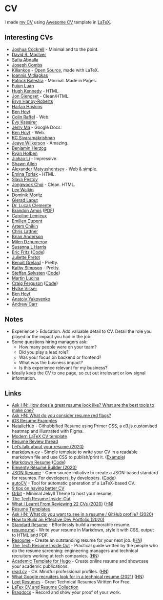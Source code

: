 # CV

I made [my CV](http://nikitavoloboev.xyz/cv.pdf) using [Awesome CV](https://github.com/posquit0/Awesome-CV) template in [LaTeX](https://github.com/nikitavoloboev/cv).

## Interesting CVs

- [Joshua Cockrell](http://joshcockrell.com/joshua_cockrell_resume.pdf) - Minimal and to the point.
- [David R. MacIver](https://www.drmaciver.com/cv/)
- [Safia Abdalla](https://cloudup.com/cqozUYp889k)
- [Joseph Combs](https://www.josephecombs.com/resume/)
- [Kiliankoe](http://kilian.io/assets/files/cv.pdf) - [Open Source](https://github.com/kiliankoe/cv), made with LaTeX.
- [Ioannis Mitliagkas](http://mitliagkas.github.io/cv.pdf)
- [Patrick Balestra](https://patrickbalestra.com/CV.pdf) - Minimal. Made in Pages.
- [Fujun Luan](http://www.cs.cornell.edu/~fujun/files/Fujun_cv.pdf)
- [Hugh Kennedy](http://hughsk.io/resume/) - HTML.
- [Jon Gjengset](https://thesquareplanet.com/cv/) - Clean/HTML.
- [Bryn Hanby-Roberts](http://bryn.co.uk/cv.pdf)
- [Harlan Haskins](https://www.harlanhaskins.com/files/Resume.pdf)
- [Ben Hoyt](http://benhoyt.com/cv/)
- [Colin Raffel](http://colinraffel.com/cv.html) - Web.
- [Evy Kassirer](http://www.evykassirer.com/resume)
- [Jerry Ma](https://docs.google.com/document/d/1F16GPu8A0TV1esJHrl9gA5o21OPRLG58kSxdi6dG_48/edit) - Google Docs.
- [Ben Hoyt](https://benhoyt.com/cv/) - Web.
- [KC Sivaramakrishnan](http://kcsrk.info/cv/cv.pdf)
- [Jeaye Wilkerson](https://jeaye.com/resume.pdf) - Amazing.
- [Benjamin Herzog](https://blog.benchr.de/cv.pdf)
- [Ryan Holben](https://ryan-holben.github.io/assets/pdf/Resume.pdf)
- [Jiahao Li](http://ljh.me/resume/) - Impressive.
- [Shawn Allen](http://secularproducts.com/cv/)
- [Alexander Matyushentsev](https://alexmt.github.io/resume/) - Web & simple.
- [Emina Torlak](https://homes.cs.washington.edu/~emina/cv.html) - HTML.
- [Slava Pestov](https://docs.google.com/document/d/17IddUbocCQhmx_mCcycij6Dmmn-c0ReZqLWzY-idt-Q/edit)
- [Jongwook Choi](https://wook.kr/cv.html) - Clean. HTML.
- [Lev Walkin](http://lionet.info/CV)
- [Dominik Moritz](https://www.domoritz.de/cv/)
- [Gierad Laput](https://www.gierad.com/cv/GieradLaput-CVWeb.pdf)
- [Dr. Lucas Clemente](https://clemente.io/)
- [Brandon Amos](http://bamos.github.io/) ([PDF](http://bamos.github.io/data/cv.pdf))
- [Caroline Lemieux](https://www.carolemieux.com/caroline-lemieux-resume.pdf)
- [Emilien Dupont](https://emiliendupont.github.io/resume/)
- [Artem Chikin](https://github.com/artemcm/CV/blob/master/cv.pdf)
- [Chris Lattner](http://nondot.org/sabre/Resume.html)
- [Brian Anderson](https://brson.github.io/resume.html)
- [Milen Dzhumerov](https://milen.me/resume/)
- [Susanna L Harris](https://docs.google.com/document/d/1_uXzFgsX3xIgseeIuqO7xa57HoBA_IT1Zabm2PYMPLw/edit)
- [Eric Fritz](https://eric-fritz.com/resume/) ([Code](https://github.com/efritz/resume))
- [Juliette Pretot](https://jul.sh/career)
- [Benoit Grelard](https://benoit.works/cv) - Pretty.
- [Kathy Simpson](http://www.kathy.pm/cv) - Pretty.
- [Steffan Sølvsten](https://ssoelvsten.github.io/) ([Code](https://github.com/SSoelvsten/SSoelvsten.github.io))
- [Martin Lucina](https://lucina.net/cv:lucina)
- [Craig Ferguson](https://www.craigfe.io/cv.pdf) ([Code](https://github.com/CraigFe/fancv))
- [Hylke Visser](https://htdvisser.dev/)
- [Ben Hoyt](https://benhoyt.com/cv/)
- [Anatoly Yakovenko](http://aeyakovenko.github.io/resume.html)
- [Andrew Carr](https://andrewnc.github.io/)

## Notes

- Experience > Education. Add valuable detail to CV. Detail the role you played or the impact you had in the job.
- Some questions hiring managers ask:
  - How many people were on your team?
  - Did you play a lead role?
  - Was your focus on backend or frontend?
  - What was the business impact?
  - Is this experience relevant for my business?
- Ideally keep the CV to one page, so cut out irrelevant or low signal information.

## Links

- [Ask HN: How does a great resume look like? What are the best tools to make one?](https://news.ycombinator.com/item?id=16659255)
- [Ask HN: What do you consider resume red flags?](https://news.ycombinator.com/item?id=16982575)
- [iOS Resume Examples](https://www.raywenderlich.com/54029/ios-developer-resume-examples)
- [NatalieHub](https://github.com/nataliemarleny/nataliemarleny.github.io) - Githubbified Resume using Primer CSS, a d3.js customised heatmap and illustrated with Figma.
- [Modern LaTeX CV template](https://github.com/fanzeyi/cv)
- [Resume Review thread](https://dev.to/kaydacode/resume-review-1oei)
- [Let’s talk about your resume (2020)](https://hugogiraudel.com/2020/01/13/lets-talk-about-your-resume/)
- [markdown-cv](https://github.com/elipapa/markdown-cv) - Simple template to write your CV in a readable markdown file and use CSS to publish/print it. ([Example](https://elipapa.github.io/mycv/extended))
- [Markdown Resume](http://mszep.github.io/pandoc_resume/) ([Code](https://github.com/mszep/pandoc_resume))
- [Eleventy Résumé Builder (2020)](https://mxb.dev/blog/eleventy-resume-builder/)
- [JSON Resume](https://jsonresume.org/) - Open source initiative to create a JSON-based standard for resumes. For developers, by developers. ([Code](https://github.com/jsonresume/resume-schema))
- [autoCV](https://github.com/poldrack/autoCV) - Tool for automatic generation of a LaTeX-based CV.
- [9 tips on having better CV](https://twitter.com/GergelyOrosz/status/1266449238126399491)
- [Orbit](https://github.com/sharu725/online-cv) - Minimal Jekyll Theme to host your resume.
- [The Tech Resume Inside-Out](https://www.thetechinterview.com/)
- [What I Learnt From Reviewing 22 CVs (2020)](https://youknowfordevs.com/2020/07/04/what-i-learnt-from-reviewing-22-cvs.html) ([HN](https://news.ycombinator.com/item?id=23757585))
- [Résumé Templates](https://www.figma.com/community/file/827002814255067977)
- [Ask HN: What do you want to see in a resume / GitHub profile? (2020)](https://news.ycombinator.com/item?id=23780236)
- [How to Build an Effective Dev Portfolio (2020)](https://joshwcomeau.com/effective-portfolio/)
- [Standard Resume](https://standardresume.co/) - Effortlessly build a memorable resume.
- [resume.md](https://github.com/williamsmj/resume.md) - Write your resume in Markdown, style it with CSS, output to HTML and PDF.
- [Resoume](https://resoume.com/) - Create an outstanding resume for your next job. ([HN](https://news.ycombinator.com/item?id=24752932))
- [The Tech Resume Inside Out](https://thetechresume.com/) - Practical guide written by the people who do the resume screening: engineering managers and technical recruiters working at tech companies. ([HN](https://news.ycombinator.com/item?id=24777640))
- [Academic Template for Hugo](https://github.com/wowchemy/starter-academic) - Create online resume and showcase your academic publications.
- [read.cv](https://read.cv/) - CV. Mindful professional profiles. ([HN](https://news.ycombinator.com/item?id=25634192))
- [What Google recruiters look for in a technical resume (2021)](https://leetresumes.com/blog/what-google-recruiters-look-for-in-a-technical-resume) ([HN](https://news.ycombinator.com/item?id=26030737))
- [Leet Resumes](https://leetresumes.com/) - Great Technical Resumes Written For Free.
- [LaTex CV and Resume Collection](https://github.com/jankapunkt/latexcv)
- [Bragdocs](https://www.bragdocs.com/) - Record and show your proof of your work.

